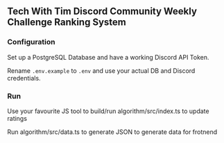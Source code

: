 ## Tech With Tim Discord Community Weekly Challenge Ranking System

### Configuration

Set up a PostgreSQL Database and have a working Discord API Token.

Rename `.env.example` to `.env` and use your actual DB and Discord credentials.

### Run

Use your favourite JS tool to build/run algorithm/src/index.ts to update ratings

Run algorithm/src/data.ts to generate JSON to generate data for frotnend

